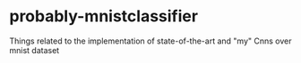 # probably-mnistclassifier
Things related to the implementation of state-of-the-art and "my" Cnns over mnist dataset
